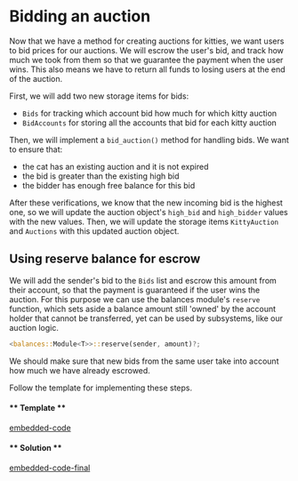 Bidding an auction
===

Now that we have a method for creating auctions for kitties, we want users to bid prices for our auctions. We will escrow the user's bid, and track how much we took from them so that we guarantee the payment when the user wins. This also means we have to return all funds to losing users at the end of the auction.

First, we will add two new storage items for bids:

* `Bids` for tracking which account bid how much for which kitty auction
* `BidAccounts` for storing all the accounts that bid for each kitty auction

Then, we will implement a `bid_auction()` method for handling bids. We want to ensure that:

* the cat has an existing auction and it is not expired
* the bid is greater than the existing high bid
* the bidder has enough free balance for this bid

After these verifications, we know that the new incoming bid is the highest one, so we will update the auction object's `high_bid` and `high_bidder` values with the new values. Then, we will update the storage items `KittyAuction` and `Auctions` with this updated auction object.

## Using reserve balance for escrow

We will add the sender's bid to the `Bids` list and escrow this amount from their account, so that the payment is guaranteed if the user wins the auction. For this purpose we can use the balances module's `reserve` function, which sets aside a balance amount still 'owned' by the account holder that cannot be transferred, yet can be used by subsystems, like our auction logic.

```rust
<balances::Module<T>>::reserve(sender, amount)?;
```

We should make sure that new bids from the same user take into account how much we have already escrowed.

Follow the template for implementing these steps.


<!-- tabs:start -->

#### ** Template **

[embedded-code](./assets/5.2-template.rs ':include :type=code embed-template')

#### ** Solution **

[embedded-code-final](./assets/5.2-finished-code.rs ':include :type=code embed-final')

<!-- tabs:end -->
